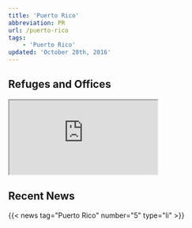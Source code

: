 ```yaml
---
title: 'Puerto Rico'
abbreviation: PR
url: /puerto-rico
tags:
    - 'Puerto Rico'
updated: 'October 28th, 2016'
---
```


## Refuges and Offices
<iframe src="https://usfws.github.io/southeast-mega-map/?state=PR&scroll=false" class="state-map"></iframe>

## Recent News
{{< news tag="Puerto Rico" number="5" type="li" >}}
